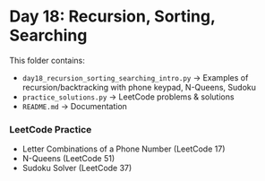 # Day 18: Recursion, Sorting, Searching

This folder contains:
- `day18_recursion_sorting_searching_intro.py` → Examples of recursion/backtracking with phone keypad, N-Queens, Sudoku
- `practice_solutions.py` → LeetCode problems & solutions
- `README.md` → Documentation

### LeetCode Practice
- Letter Combinations of a Phone Number (LeetCode 17)
- N-Queens (LeetCode 51)
- Sudoku Solver (LeetCode 37)